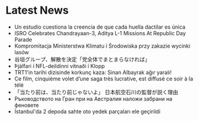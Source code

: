 # Latest News
-  Un estudio cuestiona la creencia de que cada huella dactilar es única
-  ISRO Celebrates Chandrayaan-3, Aditya L-1 Missions At Republic Day Parade
-  Kompromitacja Ministerstwa Klimatu i Środowiska przy zakazie wycinki lasów
-  谷垣グループ、解散を決定「党全体でまとまらなければ」
-  Þjálfari í NFL-deildinni vitnaði í Klopp
-  TRT1'in tarihi dizisinde korkunç kaza: Sinan Albayrak ağır yaralı!
-  Ce film, cinquième volet d’une saga très lucrative, est diffusé ce soir à la télé
-  「当たり前は、当たり前じゃないよ」 日本航空石川の監督が説く理由
-  Ръководството на Гран при на Австралия наложи забрани на феновете
-  İstanbul'da 2 depoda sahte oto yedek parçaları ele geçirildi
